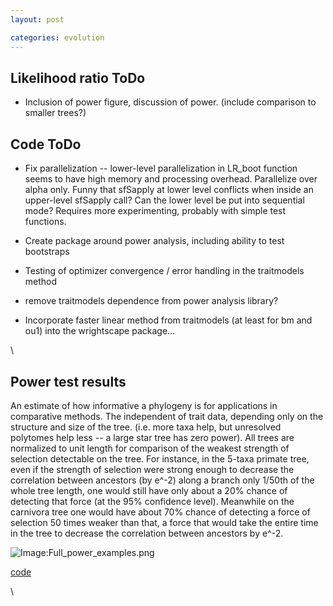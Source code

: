 ```yaml
---
layout: post

categories: evolution
---
```






 





Likelihood ratio ToDo
---------------------

-   Inclusion of power figure, discussion of power. (include comparison
    to smaller trees?)

Code ToDo
---------

-   Fix parallelization -- lower-level parallelization in LR\_boot
    function seems to have high memory and processing overhead.
    Parallelize over alpha only. Funny that sfSapply at lower level
    conflicts when inside an upper-level sfSapply call? Can the lower
    level be put into sequential mode? Requires more experimenting,
    probably with simple test functions.

-   Create package around power analysis, including ability to test
    bootstraps

-   Testing of optimizer convergence / error handling in the traitmodels
    method
-   remove traitmodels dependence from power analysis library?
-   Incorporate faster linear method from traitmodels (at least for bm
    and ou1) into the wrightscape package...

\

Power test results
------------------

An estimate of how informative a phylogeny is for applications in
comparative methods. The independent of trait data, depending only on
the structure and size of the tree. (i.e. more taxa help, but unresolved
polytomes help less -- a large star tree has zero power). All trees are
normalized to unit length for comparison of the weakest strength of
selection detectable on the tree. For instance, in the 5-taxa primate
tree, even if the strength of selection were strong enough to decrease
the correlation between ancestors (by e\^-2) along a branch only 1/50th
of the whole tree length, one would still have only about a 20% chance
of detecting that force (at the 95% confidence level). Meanwhile on the
carnivora tree one would have about 70% chance of detecting a force of
selection 50 times weaker than that, a force that would take the entire
time in the tree to decrease the correlation between ancestors by e\^-2.

![Image:Full\_power\_examples.png](http://openwetware.org/images/8/8c/Full_power_examples.png)

[code](http://github.com/cboettig/Comparative-Phylogenetics/blob/416b1535c4d201a6733667fb38fa744dda1eb510/demos/power_examples.R "http://github.com/cboettig/Comparative-Phylogenetics/blob/416b1535c4d201a6733667fb38fa744dda1eb510/demos/power_examples.R")

\

